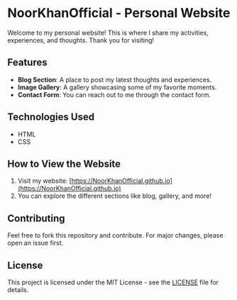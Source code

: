 # NoorKhanOfficial - Personal Website

Welcome to my personal website! This is where I share my activities, experiences, and thoughts. Thank you for visiting!

## Features

- **Blog Section**: A place to post my latest thoughts and experiences.
- **Image Gallery**: A gallery showcasing some of my favorite moments.
- **Contact Form**: You can reach out to me through the contact form.

## Technologies Used

- HTML
- CSS

## How to View the Website

1. Visit my website: [https://NoorKhanOfficial.github.io](https://NoorKhanOfficial.github.io)
2. You can explore the different sections like blog, gallery, and more!

## Contributing

Feel free to fork this repository and contribute. For major changes, please open an issue first.

## License

This project is licensed under the MIT License - see the [LICENSE](LICENSE) file for details.
